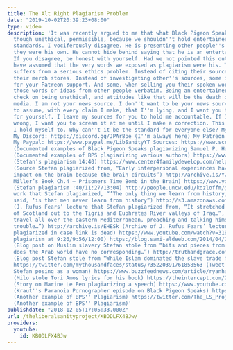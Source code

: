 ```yaml
---
title: The Alt Right Plagiarism Problem
date: "2019-10-02T20:39:23+08:00"
type: video
description: 'It was recently argued to me that what Black Pigeon Speaks does is,
  though unethical, permissible, because we shouldn''t hold entertainers to academic
  standards. I vociferously disagree. He is presenting other people''s words as if
  they were his own. He cannot hide behind saying that he is an entertainer as a defense.
  If you disagree, be honest with yourself. Had we not pointed this out, you would
  have assumed that the very words we exposed as plagiarism were his. This community
  suffers from a serious ethics problem. Instead of citing their sources, some plug
  their merch stores. Instead of investigating other''s sources, some insult and ask
  for your Patreon support. And some, when selling you their spoken words, plagiarize
  those words or ideas from other people verbatim. Being an entertainer is not a blank
  check on being unethical, and attitudes like that will be the death of alternative
  media. I am not your news source. I don''t want to be your news source. I want you
  to assume, with every claim I make, that I''m lying, and I want you to investigate
  for yourself. I leave my sources for you to hold me accountable. If I get something
  wrong, I want you to scream it at me until I make a correction. This is the standard
  I hold myself to. Why can''t it be the standard for everyone else? My Twitter: https://twitter.com/LibSanityYT_
  My Discord: https://discord.gg/JPAr8pe (I''m always here) My Patreon: https://www.patreon.com/TheLiberalSanityProject
  My Paypal: https://www.paypal.me/LibSanityYT Sources: https://www.scribd.com/document/394631083/AmeriMEX-BPS-Plagiarism
  (Documented examples of Black Pigeon Speaks plagiarizing Samuel P. Huntington) https://www.scribd.com/document/394631139/The-Surveillance-Society-What-It-Means-to-YOU-Plagiarism-BPS
  (Documented examples of BPS plagiarizing various authors) https://www.youtube.com/watch?v=QIDvdzjzSto
  (Stefan’s plagiarism 14:40) https://www.center4familydevelop.com/helpchildabuseneglect.htm
  (Source Stefan plagiarized from, “Early interpersonal experiences have a profound
  impact on the brain because the brain circuits”) http://archive.is/YZxYr (Alice
  Miller’s Book Ch.4 – Prisoners Time Bomb in the Brain) https://www.youtube.com/watch?v=qh7rdCYCQ_U
  (Stefan plagiarism :40/11:27/13:04) http://people.uncw.edu/kozloffm/glubb.pdf (Glubb’s
  work that Stefan plagiarized, “’The only thing we learn from history,’ it has been
  said, ‘is that men never learn from history”) http://s3.amazonaws.com/thf_media/2005/pdf/hl917.pdf
  (J. Rufus Fears’ lecture that Stefan plagiarized from, “It stretched from the moors
  of Scotland out to the Tigris and Euphrates River valleys of Iraq…”, “St. Paul could
  travel all over the eastern Mediterranean, preaching and talking himself out of
  trouble…”) http://archive.is/EHESk (Archive of J. Rufus Fears’ lecture that Stefan
  plagiarized in case link is dead) https://www.youtube.com/watch?v=31E1gHowYcA (Stefan’s
  plagiarism at 9:26/9:56/12:00) https://blog.sami-aldeeb.com/2014/04/29/the-arab-slave-trade-200-million-non-muslim-slaves-from-all-colors-and-nationalities/
  (Blog post on Muslim slavery Stefan stole from “bits and pieces from history…/Why
  does the Arab world have no corresponding…”) http://truthandgrace.com/muslimslavery.htm
  (Blog post Stefan stole from “While Islam dominated the slave trade from the…”)
  https://twitter.com/mythousandfaces/status/735220391761858563 (Tweet with pic of
  Stefan posing as a woman) https://www.buzzfeednews.com/article/ryanhatesthis/eskimo-papoose-by-milo-andreas-wagner
  (Milo stole Tori Amos lyrics for his book) https://theintercept.com/2017/05/02/le-pen-aides-claim-lifting-words-defeated-rivals-speech-not-plagiarism/
  (Story on Marine Le Pen plagiarizing a speech) https://www.youtube.com/watch?v=kTxF73wrsWU
  (Kraut''s Paranoia Pornographer episode on Black Pigeon Speaks) https://twitter.com/The_LS_Project/status/1069840830851178496
  (Another example of BPS'' Plagiarism) https://twitter.com/The_LS_Project/status/1069836008412336128
  (Another example of BPS'' Plagiarism)'
publishdate: "2018-12-05T17:05:33.000Z"
url: /theliberalsanityproject/KBODLFX4BJw/
providers:
  youtube:
    id: KBODLFX4BJw
---
```

